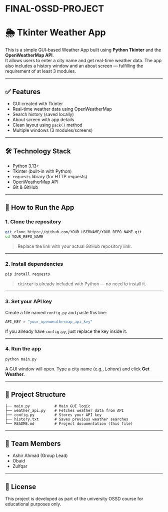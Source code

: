 # FINAL-OSSD-PROJECT
# 🌦️ Tkinter Weather App

This is a simple GUI-based Weather App built using **Python Tkinter** and the **OpenWeatherMap API**.  
It allows users to enter a city name and get real-time weather data. The app also includes a history window and an about screen — fulfilling the requirement of at least 3 modules.

---

## ✅ Features

- GUI created with Tkinter
- Real-time weather data using OpenWeatherMap
- Search history (saved locally)
- About screen with app details
- Clean layout using `pack()` method
- Multiple windows (3 modules/screens)

---

## 🛠️ Technology Stack

- Python 3.13+
- Tkinter (built-in with Python)
- `requests` library (for HTTP requests)
- OpenWeatherMap API
- Git & GitHub

---

## 🚀 How to Run the App

### 1. Clone the repository
```bash
git clone https://github.com/YOUR_USERNAME/YOUR_REPO_NAME.git
cd YOUR_REPO_NAME
```

> Replace the link with your actual GitHub repository link.

---

### 2. Install dependencies
```bash
pip install requests
```

> `tkinter` is already included with Python — no need to install it.

---

### 3. Set your API key

Create a file named `config.py` and paste this line:

```python
API_KEY = "your_openweathermap_api_key"
```

If you already have `config.py`, just replace the key inside it.

---

### 4. Run the app
```bash
python main.py
```

A GUI window will open. Type a city name (e.g., *Lahore*) and click **Get Weather**.

---

## 📂 Project Structure

```
├── main.py           # Main GUI logic
├── weather_api.py    # Fetches weather data from API
├── config.py         # Stores your API key
├── history.txt       # Saves previous weather searches
└── README.md         # Project documentation (this file)
```

---

## 🙋 Team Members

- Ashir Ahmad (Group Lead)
- Obaid
- Zulfqar

---



## 📝 License

This project is developed as part of the university OSSD course for educational purposes only.

